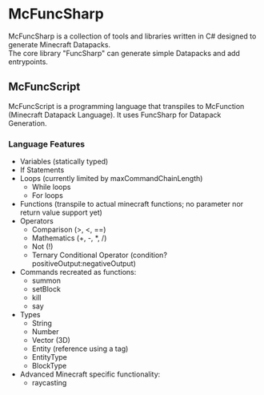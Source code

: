# McFuncSharp

McFuncSharp is a collection of tools and libraries written in C# designed to generate Minecraft Datapacks.<br>
The core library "FuncSharp" can generate simple Datapacks and add entrypoints.

## McFuncScript

McFuncScript is a programming language that transpiles to McFunction (Minecraft Datapack Language). It uses FuncSharp for Datapack Generation.

### Language Features

* Variables (statically typed)
* If Statements
* Loops (currently limited by maxCommandChainLength)
   * While loops 
   * For loops
* Functions (transpile to actual minecraft functions; no parameter nor return value support yet)
* Operators
    * Comparison (>, <, ==)
    * Mathematics (+, -, *, /)
    * Not (!)
    * Ternary Conditional Operator (condition?positiveOutput:negativeOutput)
* Commands recreated as functions:
  * summon
  * setBlock
  * kill
  * say
* Types
  * String
  * Number
  * Vector (3D)
  * Entity (reference using a tag)
  * EntityType
  * BlockType
* Advanced Minecraft specific functionality:
  * raycasting
